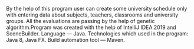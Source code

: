 By the help of this program user can create some university schedule only with entering data about subjects, teachers, classrooms and university groups. All the evaluations are passing by the help of genetic algorithm.Program was created with the help of  IntelliJ IDEA 2019 and SceneBuilder. Language — Java. Technologies which used in the program: Java 8, Java FX. Build automation tool — Maven.
